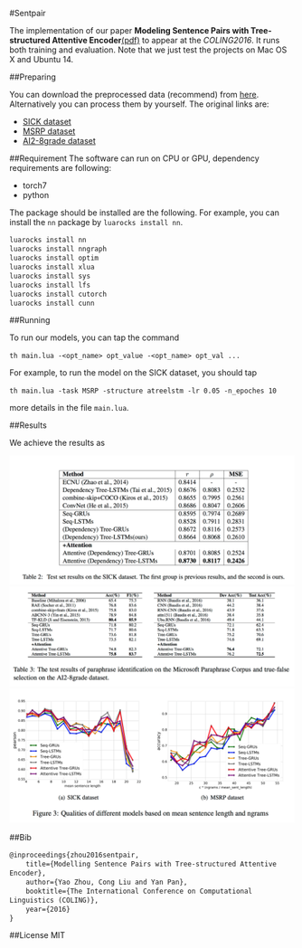 #Sentpair

The implementation of our paper **Modeling Sentence Pairs with Tree-structured Attentive Encoder**[(pdf)](https://yoosan.me/static/sentpair.pdf) to appear at the *COLING2016*. It runs both training and evaluation. Note that we just test the projects on Mac OS X and Ubuntu 14.

##Preparing

You can download the preprocessed data (recommend) from [here](https://github.com/yoosan/sentpair/releases/download/predata/data.zip). Alternatively you can process them by yourself. The original links are:

+ [SICK dataset](http://clic.cimec.unitn.it/composes/sick.html)
+ [MSRP dataset](https://www.microsoft.com/en-us/download/details.aspx?id=52398)
+ [AI2-8grade dataset]()

##Requirement
The software can run on CPU or GPU, dependency requirements are following:

+ torch7
+ python

The package should be installed are the following. For example, you can install the ``nn`` package by ``luarocks install nn``. 

```shell
luarocks install nn
luarocks install nngraph
luarocks install optim
luarocks install xlua
luarocks install sys
luarocks install lfs
luarocks install cutorch
luarocks install cunn
```

##Running

To run our models, you can tap the command 

``
th main.lua -<opt_name> opt_value -<opt_name> opt_val ...
``

For example, to run the model on the SICK dataset, you should tap

``
th main.lua -task MSRP -structure atreelstm -lr 0.05 -n_epoches 10
``

more details in the file ``main.lua``.

##Results

We achieve the results as 

![](static/res1.png)
![](static/res2.png)
![](static/fig1.png)


##Bib
```
@inproceedings{zhou2016sentpair,
    title={Modelling Sentence Pairs with Tree-structured Attentive Encoder},
    author={Yao Zhou, Cong Liu and Yan Pan},
    booktitle={The International Conference on Computational Linguistics (COLING)},
    year={2016}
}
```

##License
MIT

